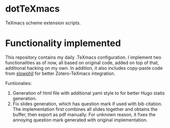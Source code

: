 # dotTeXmacs
TeXmacs scheme extension scripts.

# Functionality implemented
This repository contains my daily .TeXmacs configuration. I implement two functionalities as of now, all based on original code, added on top of that, additional hacking on my own. In addition, it also includes copy-paste code from [slowphil](https://github.com/slowphil/zotexmacs) for better Zotero-TeXmacs integration.

Funtionalies:

1. Generation of html file with additional yaml style to for better Hugo statis generation.
2. Fix slides generation, which has question mark if used with bib citation. The implementation first combines all slides together and obtains the buffer, then export as pdf manually. For unknown reason, it fixes the annoying question mark generated with original implementation.